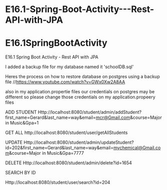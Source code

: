 # E16.1-Spring-Boot-Activity---Rest-API-with-JPA




# E16.1SpringBootActivity
E16.1 Spring Boot Activity - Rest API with JPA


I added a backup file for my database named it 'schoolDB.sql'


Heres the process on how to restore database on postgres using a backup file
//https://www.youtube.com/watch?v=GWx0Xw2A8AA

also in my application.propertie files
our credentials on postgres may be different so please change those credentials on my application.propeery files





ADD STUDENT
Http://localhost:8080/student/admin/addStudent?first_name=Gerard&last_name=way&email=mcr@Gmail.com&course=Major in Music&Gpa=1

GET ALL 
http://localhost:8080/student/user/getAllStudents

UPDATE 
Http://localhost:8080/student/admin/updateStudent?id=202&first_name=Gerard&last_name=way&email=mychemical@Gmail.com&course=Major in Music&Gpa=7777


DELETE
 Http://localhost:8080/student/admin/delete?id=1654


SEARCH BY ID

Http://localhost:8080/student/user/search?id=204
